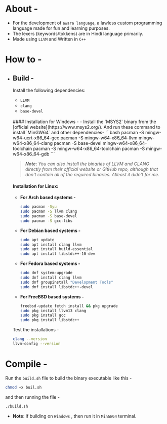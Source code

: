 # About -

- For the development of `awara language`, a lawless custom programming language made for fun and learning purposes.
- The lexers (keywords/tokkens) are in Hindi language primarily.
- Made using `LLVM` and Written in `C++`

# How to -

- ## Build -
    Install the following dependencies:
  -   `LLVM`
  -   `clang`
  -   `base-devel`
    <br>
    #### Installation for Windows -
    - Install the `MSYS2` binary from the [official website](https://www.msys2.org/). And run these command to install `MinGW64` and other dependencies-
        ```bash
        pacman -S mingw-w64-ucrt-x86_64-gcc
        pacman -S mingw-w64-x86_64-llvm mingw-w64-x86_64-clang
        pacman -S base-devel mingw-w64-x86_64-toolchain
        pacman -S mingw-w64-x86_64-toolchain
        pacman -S mingw-w64-x86_64-gdb
        ```

    >***Note***: _You can also install the binaries of LLVM and CLANG directly from their official website or GitHub repo, although that don't contain all of the required binaries. Atleast it didn't for me._

    #### Installation for Linux:
     - <strong>For Arch based systems - </strong>
        ```bash
        sudo pacman -Syu
        sudo pacman -S llvm clang
        sudo pacman -S base-devel
        sudo pacman -S gcc-libs
        ```
    - <strong> For Debian based systems - </strong>
        ```bash
        sudo apt update
        sudo apt install clang llvm
        sudo apt install build-essential
        sudo apt install libstdc++-10-dev
        ```
        
    - <strong> For Fedora based systems - </strong>
        ```bash
        sudo dnf system-upgrade
        sudo dnf install clang llvm
        sudo dnf groupinstall "Development Tools"
        sudo dnf install libstdc++-devel
        ```
    - <strong> For FreeBSD based systems - </strong>
        ```bash
        freebsd-update fetch install && pkg upgrade
        sudo pkg install llvm13 clang
        sudo pkg install gcc
        sudo pkg install libstdc++
        ```

    Test the installations -
    ```bash
    clang --version
    llvm-config --version
    ```

# Compile -

Run the `build.sh` file to build the binary executable like this - 
```bash
chmod +x buil.sh
```
and then running the file -
```bash
./build.sh
```

- **Note**: If building on `Windows` , then run it in `MinGW64` terminal.